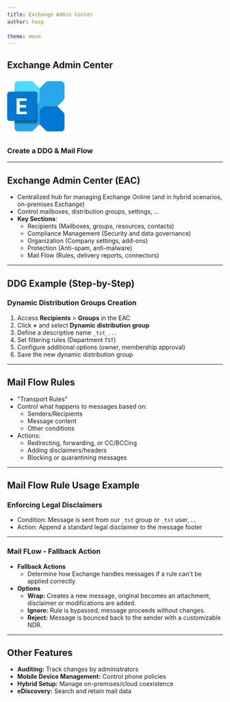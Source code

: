 ```yaml
---
title: Exchange Admin Center
author: hasp

theme: moon
---
```


## Exchange Admin Center

<img src="./_img/logo-exchange.png" alt="logo" style="zoom:67%;" />

### Create a DDG & Mail Flow

---

## Exchange Admin Center (EAC)

- Centralized hub for managing Exchange Online (and in hybrid scenarios, on-premises Exchange)
- Control mailboxes, distribution groups, settings, ...
- **Key Sections**:
  - Recipients (Mailboxes, groups, resources, contacts)
  - Compliance Management (Security and data governance)
  - Organization (Company settings, add-ons)
  - Protection (Anti-spam, anti-malware)
  - Mail Flow (Rules, delivery reports, connectors)

---

## DDG Example (Step-by-Step)

### Dynamic Distribution Groups Creation

1. Access **Recipients** > **Groups** in the EAC
2. Click **+** and select **Dynamic distribution group**
3. Define a descriptive name `_tst_...`
4. Set filtering rules (Department `TST`)
5. Configure additional options (owner, membership approval)
6. Save the new dynamic distribution group

---

## Mail Flow Rules

- "Transport Rules"
- Control what happens to messages based on:
  - Senders/Recipients
  - Message content
  - Other conditions
- Actions:
  - Redirecting, forwarding, or CC/BCCing
  - Adding disclaimers/headers
  - Blocking or quarantining messages

---

## Mail Flow Rule Usage Example

### Enforcing Legal Disclaimers

- Condition: Message is sent from our `_tst` group or `_tst` user, ...
- Action: Append a standard legal disclaimer to the message footer

---

### Mail FLow - Fallback Action

- **Fallback Actions**
  - Determine how Exchange handles messages if a rule can't be applied correctly
- **Options**
  - **Wrap:** Creates a new message, original becomes an attachment, disclaimer or modifications are added.
  - **Ignore:** Rule is bypassed, message proceeds without changes.
  - **Reject:** Message is bounced back to the sender with a customizable NDR.

---

## Other Features

- **Auditing:** Track changes by administrators
- **Mobile Device Management:**  Control phone policies
- **Hybrid Setup:** Manage on-premises/cloud coexistence
- **eDiscovery:** Search and retain mail data
